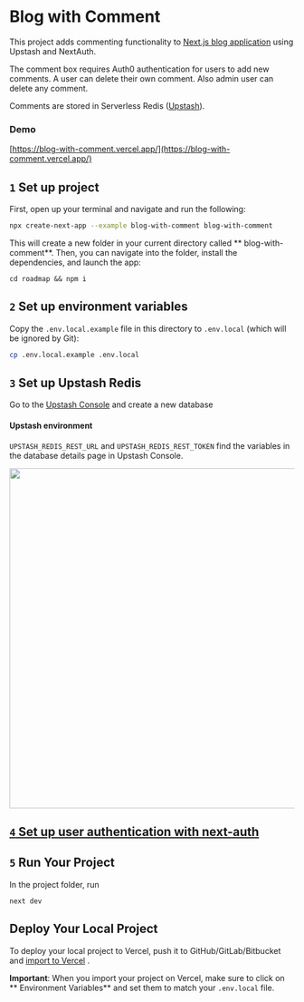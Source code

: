 # Blog with Comment

This project adds commenting functionality
to [Next.js blog application](https://github.com/vercel/next.js/tree/canary/examples/blog)
using Upstash and NextAuth.

The comment box requires Auth0 authentication for users to add new comments. A
user can delete their own comment. Also admin user can delete any comment.

Comments are stored in Serverless Redis ([Upstash](http://upstash.com/)).

### Demo

[https://blog-with-comment.vercel.app/](https://blog-with-comment.vercel.app/)

## `1` Set up project

First, open up your terminal and navigate and run the following:

```bash
npx create-next-app --example blog-with-comment blog-with-comment
```

This will create a new folder in your current directory called **
blog-with-comment**.
Then, you can navigate into the folder, install the dependencies, and launch the
app:

```
cd roadmap && npm i
```

## `2` Set up environment variables

Copy the `.env.local.example` file in this directory to `.env.local` (which will
be ignored by Git):

```bash
cp .env.local.example .env.local
```

## `3` Set up Upstash Redis

Go to the [Upstash Console](https://console.upstash.com/) and create a new
database

#### Upstash environment

`UPSTASH_REDIS_REST_URL` and `UPSTASH_REDIS_REST_TOKEN` find the variables in
the database details page in Upstash Console.

<img src="https://github.com/upstash/next.js/blob/canary/examples/blog-with-comment/public/upstash.png" width="600">

## [`4` Set up user authentication with next-auth](https://github.com/upstash/roadmap#4-set-up-user-authentication-with-next-auth)

## `5` Run Your Project

In the project folder, run

```
next dev
```

## Deploy Your Local Project

To deploy your local project to Vercel, push it to GitHub/GitLab/Bitbucket
and [import to Vercel](https://vercel.com/new?utm_source=github&utm_medium=readme&utm_campaign=upstash-roadmap)
.

**Important**: When you import your project on Vercel, make sure to click on **
Environment Variables** and set them to
match your `.env.local` file.
